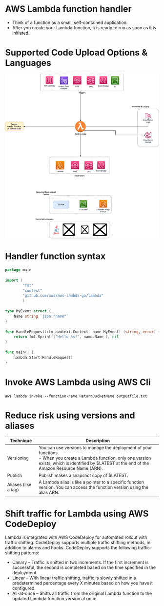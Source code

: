 # AWS Lambda function handler
- Think of a function as a small, self-contained application.
- After you create your Lambda function, it is ready to run as soon as it is initiated.

# Supported Code Upload Options & Languages

![img.png](assets/Lambda-Architecture.png)

# Handler function syntax

````go
package main

import (
        "fmt"
        "context"
        "github.com/aws/aws-lambda-go/lambda"
        )
        
type MyEvent struct {
    Name string `json:"name"`
}

func HandleRequest(ctx context.Context, name MyEvent) (string, error) {
    return fmt.Sprintf("Hello %s!", name.Name ), nil
}

func main() {
    lambda.Start(HandleRequest)
}
````

# Invoke AWS Lambda using AWS Cli

`aws lambda invoke --function-name ReturnBucketName outputfile.txt`

# Reduce risk using versions and aliases

| Technique            | Description                                                                                                                                                                                                     |
|----------------------|-----------------------------------------------------------------------------------------------------------------------------------------------------------------------------------------------------------------|
| Versioning           | You can use versions to manage the deployment of your functions.<br/>- When you create a Lambda function, only one version exists, which is identified by $LATEST at the end of the Amazon Resource Name (ARN). |
| Publish              | Publish makes a snapshot copy of $LATEST.                                                                                                                                                                       |
| Aliases (like a tag) | A Lambda alias is like a pointer to a specific function version. You can access the function version using the alias ARN.                                                                                       |

# Shift traffic for Lambda using AWS CodeDeploy

Lambda is integrated with AWS CodeDeploy for automated rollout with traffic shifting. CodeDeploy supports multiple traffic shifting methods, in addition to alarms and hooks. CodeDeploy supports the following traffic-shifting patterns:
- Canary – Traffic is shifted in two increments. If the first increment is successful, the second is completed based on the time specified in the deployment. 
- Linear – With linear traffic shifting, traffic is slowly shifted in a predetermined percentage every X minutes based on how you have it configured. 
- All-at-once – Shifts all traffic from the original Lambda function to the updated Lambda function version at once.